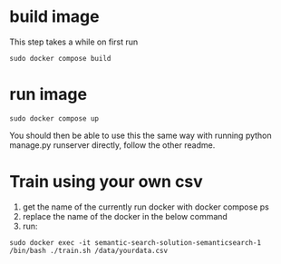 # build image
This step takes a while on first run
```
sudo docker compose build
```

# run image
```
sudo docker compose up
```
You should then be able to use this the same way with running python manage.py runserver directly, follow the other readme.

# Train using your own csv
1. get the name of the currently run docker with docker compose ps
2. replace the name of the docker in the below command
3. run:
```
sudo docker exec -it semantic-search-solution-semanticsearch-1 /bin/bash ./train.sh /data/yourdata.csv
```
